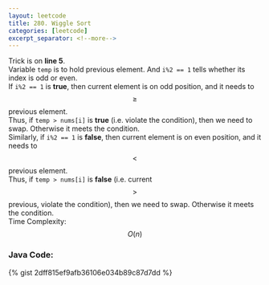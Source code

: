 ```yaml
---
layout: leetcode
title: 280. Wiggle Sort
categories: [leetcode]
excerpt_separator: <!--more-->
---
```

Trick is on **line 5**.  
Variable `temp` is to hold previous element. And `i%2 == 1` tells whether its index is odd or even.  
If `i%2 == 1` is **true**, then current element is on odd position, and it needs to $$\ge$$ previous element.  
Thus, if `temp > nums[i]` is **true** (i.e. violate the condition), then we need to swap. Otherwise it meets the condition.  
Similarly, if `i%2 == 1` is **false**, then current element is on even position, and it needs to $$\lt$$ previous element.  
Thus, if  `temp > nums[i]` is **false** (i.e. current $$\gt$$ previous, violate the condition), then we need to swap. Otherwise it meets the condition.  
Time Complexity: $$O(n)$$
<!--more-->

### Java Code:
{% gist 2dff815ef9afb36106e034b89c87d7dd %}
<div
  class="fb-like"
  data-share="true"
  data-width="450"
  data-show-faces="true">
</div>
<div class="fb-comments" data-href="https://tyge318.github.io/{{page.title}}/" data-numposts="10"></div>
